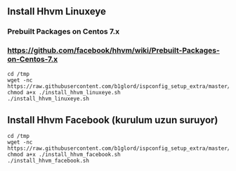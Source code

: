 ## Install Hhvm Linuxeye 
### Prebuilt Packages on Centos 7.x
### https://github.com/facebook/hhvm/wiki/Prebuilt-Packages-on-Centos-7.x

```
cd /tmp
wget -nc https://raw.githubusercontent.com/b1glord/ispconfig_setup_extra/master/centos7/hhvm/install_hhvm_linuxeye.sh
chmod a+x ./install_hhvm_linuxeye.sh
./install_hhvm_linuxeye.sh
```
## Install Hhvm Facebook (kurulum uzun suruyor)
```
cd /tmp
wget -nc https://raw.githubusercontent.com/b1glord/ispconfig_setup_extra/master/centos7/hhvm/install_hhvm_facebook.sh
chmod a+x ./install_hhvm_facebook.sh
./install_hhvm_facebook.sh
```
